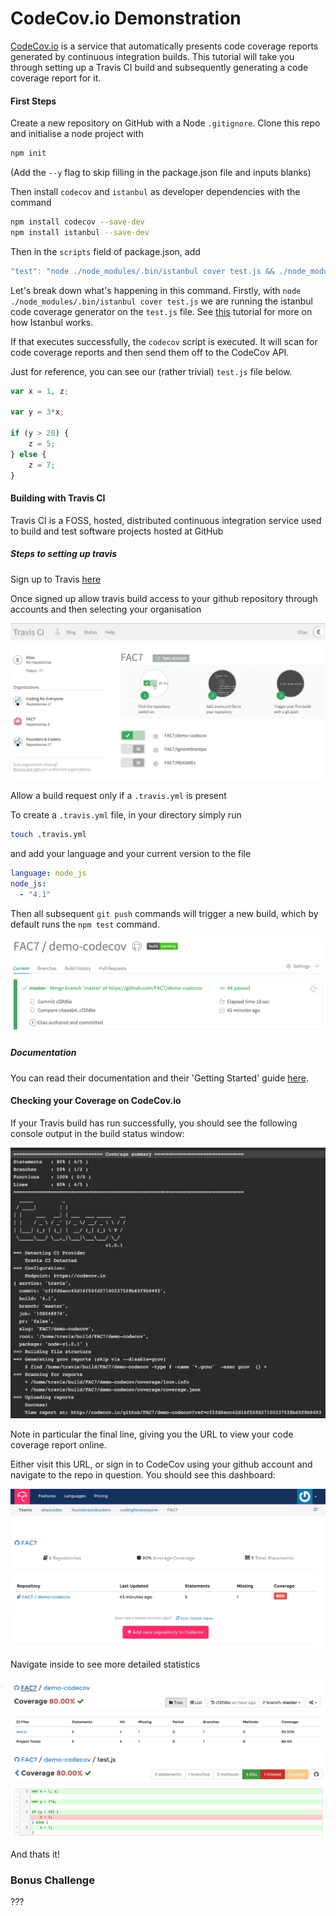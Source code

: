 # CodeCov.io Demonstration
[CodeCov.io](http://codecov.io) is a service that automatically presents code coverage reports generated by continuous integration builds. This tutorial will take you through setting up a Travis CI build and subsequently generating a code coverage report for it.

#### First Steps
Create a new repository on GitHub with a Node `.gitignore`. Clone this repo and initialise a node project with

```sh
npm init
```

(Add the `--y` flag to skip filling in the package.json file and inputs blanks)

Then install `codecov` and `istanbul` as developer dependencies with the command

```sh
npm install codecov --save-dev
npm install istanbul --save-dev
```

Then in the `scripts` field of package.json, add

```javascript
"test": "node ./node_modules/.bin/istanbul cover test.js && ./node_modules/.bin/codecov"
```

Let's break down what's happening in this command. Firstly, with `node ./node_modules/.bin/istanbul cover test.js` we are running the istanbul code coverage generator on the `test.js` file. See [this](https://github.com/dwyl/learn-istanbul) tutorial for more on how Istanbul works.

If that executes successfully, the `codecov` script is executed. It will scan for code coverage reports and then send them off to the CodeCov API.

Just for reference, you can see our (rather trivial) `test.js` file below.

```javascript
var x = 1, z;

var y = 3*x;

if (y > 20) {
    z = 5;
} else {
    z = 7;
}
```

#### Building with Travis CI
Travis CI is a FOSS, hosted, distributed continuous integration service used to build and test software projects hosted at GitHub

##### Steps to setting up travis
Sign up to Travis [here](https://travis-ci.org/)

Once signed up allow travis build access to your github repository through accounts and then selecting your organisation

![travis-enable](./assets/travis-enable.png)

Allow a build request only if a `.travis.yml` is present

To create a `.travis.yml` file, in your directory simply run

```sh
touch .travis.yml
```

and add your language and your current version to the file

```yml
language: node_js
node_js:
  - "4.1"
```

Then all subsequent `git push` commands will trigger a new build, which by default runs the `npm test` command.

![travis-dash](./assets/travis-dash.png)

##### Documentation
You can read their documentation and their 'Getting Started' guide [here](http://docs.travis-ci.com).

#### Checking your Coverage on CodeCov.io
If your Travis build has run successfully, you should see the following console output in the build status window:

![travis-output](./assets/travis-output.png)

Note in particular the final line, giving you the URL to view your code coverage report online.

Either visit this URL, or sign in to CodeCov using your github account and navigate to the repo in question. You should see this dashboard:

![codecov-dash](./assets/codecov-dash.png)

Navigate inside to see more detailed statistics

![codecov-report](./assets/codecov-report.png)
![codecov-file](./assets/codecov-file.png)

And thats it!


### Bonus Challenge
???
